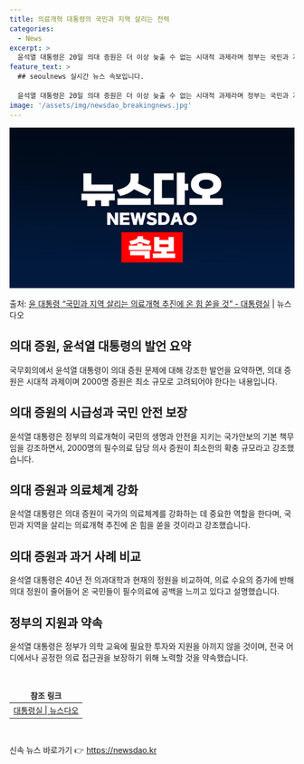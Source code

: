 ```yaml
---
title: 의료개혁 대통령의 국민과 지역 살리는 전력
categories:
  - News
excerpt: >
  윤석열 대통령은 20일 의대 증원은 더 이상 늦출 수 없는 시대적 과제라며 정부는 국민과 지역을 살리는 의료…
feature_text: >
  ## seoulnews 실시간 뉴스 속보입니다.

  윤석열 대통령은 20일 의대 증원은 더 이상 늦출 수 없는 시대적 과제라며 정부는 국민과 지역을 살리는 의료…
image: '/assets/img/newsdao_breakingnews.jpg'
---
```


![뉴스다오 속보](/assets/img/newsdao_breakingnews.jpg)

<p>출처: <a href="https://newsdao.kr/3198" rel="dofollow">윤 대통령 “국민과 지역 살리는 의료개혁 추진에 온 힘 쏟을 것” - 대통령실</a> | 뉴스다오</p>

<h2 data-ke-size="size26">의대 증원, 윤석열 대통령의 발언 요약</h2>
<p data-ke-size="size16">국무회의에서 윤석열 대통령이 의대 증원 문제에 대해 강조한 발언을 요약하면, 의대 증원은 시대적 과제이며 2000명 증원은 최소 규모로 고려되어야 한다는 내용입니다.</p>

<h2 data-ke-size="size26">의대 증원의 시급성과 국민 안전 보장</h2>
<p data-ke-size="size16">윤석열 대통령은 정부의 의료개혁이 국민의 생명과 안전을 지키는 국가안보의 기본 책무임을 강조하면서, 2000명의 필수의료 담당 의사 증원이 최소한의 확충 규모라고 강조했습니다.</p>

<h2 data-ke-size="size26">의대 증원과 의료체계 강화</h2>
<p data-ke-size="size16">윤석열 대통령은 의대 증원이 국가의 의료체계를 강화하는 데 중요한 역할을 한다며, 국민과 지역을 살리는 의료개혁 추진에 온 힘을 쏟을 것이라고 강조했습니다.</p>

<h2 data-ke-size="size26">의대 증원과 과거 사례 비교</h2>
<p data-ke-size="size16">윤석열 대통령은 40년 전 의과대학과 현재의 정원을 비교하여, 의료 수요의 증가에 반해 의대 정원이 줄어들어 온 국민들이 필수의료에 공백을 느끼고 있다고 설명했습니다.</p>

<h2 data-ke-size="size26">정부의 지원과 약속</h2>
<p data-ke-size="size16">윤석열 대통령은 정부가 의학 교육에 필요한 투자와 지원을 아끼지 않을 것이며, 전국 어디에서나 공정한 의료 접근권을 보장하기 위해 노력할 것을 약속했습니다.</p>

<p data-ke-size="size16">&nbsp;</p>

<table>
	<thead>
		<tr>
			<td style="text-align: center; height: 17px;"><b>참조 링크</b></td>
		</tr>
	</thead>
	<tbody>
		<tr>
			<td style="text-align: center; height: 17px;"><a href="https://newsdao.kr/3198">대통령실 | 뉴스다오</a></td>
		</tr>
	</tbody>
</table>
<p data-ke-size="size16">&nbsp;</p> 

신속 뉴스 바로가기 👉 <a href="https://newsdao.kr" rel="dofollow">https://newsdao.kr</a>


